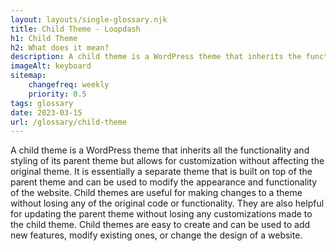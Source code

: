 ```yaml
--- 
layout: layouts/single-glossary.njk
title: Child Theme - Loopdash
h1: Child Theme
h2: What does it mean?
description: A child theme is a WordPress theme that inherits the functionality and styling of its parent theme, allowing developers to make modifications without affecting the original codebase.
imageAlt: keyboard
sitemap:
	changefreq: weekly
	priority: 0.5
tags: glossary
date: 2023-03-15
url: /glossary/child-theme
---
```


A child theme is a WordPress theme that inherits all the functionality and styling of its parent theme but allows for customization without affecting the original theme. It is essentially a separate theme that is built on top of the parent theme and can be used to modify the appearance and functionality of the website. Child themes are useful for making changes to a theme without losing any of the original code or functionality. They are also helpful for updating the parent theme without losing any customizations made to the child theme. Child themes are easy to create and can be used to add new features, modify existing ones, or change the design of a website.
